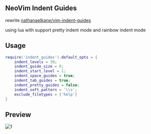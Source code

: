 ## NeoVim Indent Guides

rewrite [nathanaelkane/vim-indent-guides](https://github.com/nathanaelkane/vim-indent-guides)

using lua with support pretty indent mode  and rainbow indent mode

## Usage

```lua
require('indent_guides').default_opts = {
    indent_levels = 30;
    indent_guide_size = 0;
    indent_start_level = 1;
    indent_space_guides = true;
    indent_tab_guides = true;
    indent_pretty_guides = false;
    indent_soft_pattern = '\\s';
    exclude_filetypes = {'help'}
}
```

## Preview

![1](https://user-images.githubusercontent.com/41671631/99146693-69bf1a80-26b5-11eb-862e-6f9f7edfb715.png)
